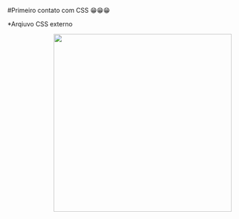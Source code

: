 #Primeiro contato com CSS 😁😁😁

*Arqiuvo CSS externo
 
<img align="right" height="400" src="https://i.pinimg.com/originals/47/12/89/471289cde2490c80f60d5e85bcdfb6da.gif" />
